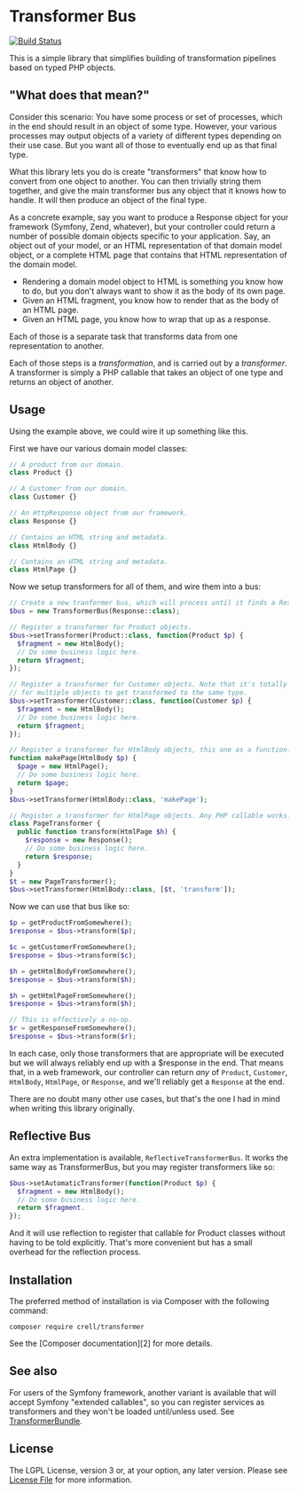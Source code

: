 # Transformer Bus

[![Build Status](https://travis-ci.org/Crell/Transformer.svg?branch=master)](https://travis-ci.org/Crell/Transformer)

This is a simple library that simplifies building of transformation pipelines based on typed PHP objects.

## "What does that mean?"

Consider this scenario: You have some process or set of processes, which in the end should result in an object of some type.  However, your various processes may output objects of a variety of different types depending on their use case. But you want all of those to eventually end up as that final type.

What this library lets you do is create "transformers" that know how to convert from one object to another.  You can then trivially string them together, and give the main transformer bus any object that it knows how to handle. It will then produce an object of the final type.

As a concrete example, say you want to produce a Response object for your framework (Symfony, Zend, whatever), but your controller could return a number of possible domain objects specific to your application. Say, an object out of your model, or an HTML representation of that domain model object, or a complete HTML page that contains that HTML representation of the domain model.

* Rendering a domain model object to HTML is something you know how to do, but you don't always want to show it as the body of its own page.
* Given an HTML fragment, you know how to render that as the body of an HTML page.
* Given an HTML page, you know how to wrap that up as a response.

Each of those is a separate task that transforms data from one representation to another.

Each of those steps is a *transformation*, and is carried out by a *transformer*. A transformer is simply a PHP callable that takes an object of one type and returns an object of another.

## Usage

Using the example above, we could wire it up something like this.

First we have our various domain model classes:

```php
// A product from our domain.
class Product {}

// A Customer from our domain.
class Customer {}

// An HttpResponse object from our framework.
class Response {}

// Contains an HTML string and metadata.
class HtmlBody {} 

// Contains an HTML string and metadata.
class HtmlPage {} 
```

Now we setup transformers for all of them, and wire them into a bus: 

```php
// Create a new tranformer bus, which will process until it finds a Response.
$bus = new TransformerBus(Response::class);

// Register a transformer for Product objects.
$bus->setTransformer(Product::class, function(Product $p) {
  $fragment = new HtmlBody();
  // Do some business logic here.
  return $fragment;
});

// Register a transformer for Customer objects. Note that it's totally OK
// for multiple objects to get transformed to the same type.
$bus->setTransformer(Customer::class, function(Customer $p) {
  $fragment = new HtmlBody();
  // Do some business logic here.
  return $fragment;
});

// Register a transformer for HtmlBody objects, this one as a function.
function makePage(HtmlBody $p) {
  $page = new HtmlPage();
  // Do some business logic here.
  return $page;
}
$bus->setTransformer(HtmlBody::class, 'makePage');

// Register a transformer for HtmlPage objects. Any PHP callable works.
class PageTransformer {
  public function transform(HtmlPage $h) {
    $response = new Response();
    // Do some business logic here.
    return $response;
  }
}
$t = new PageTransformer();
$bus->setTransformer(HtmlBody::class, [$t, 'transform']);
```

Now we can use that bus like so:

```php
$p = getProductFromSomewhere();
$response = $bus->transform($p);

$c = getCustomerFromSomewhere();
$response = $bus->transform($c);

$h = getHtmlBodyFromSomewhere();
$response = $bus->transform($h);

$h = getHtmlPageFromSomewhere();
$response = $bus->transform($h);

// This is effectively a no-op.
$r = getResponseFromSomewhere();
$response = $bus->transform($r);
```

In each case, only those transformers that are appropriate will be executed but we will always reliably end up with a $response in the end.  That means that, in a web framework, our controller can return *any* of `Product`, `Customer`, `HtmlBody`, `HtmlPage`, or `Response`, and we'll reliably get a `Response` at the end.

There are no doubt many other use cases, but that's the one I had in mind when writing this library originally.

## Reflective Bus

An extra implementation is available, `ReflectiveTransformerBus`. It works the same way as TransformerBus, but you may register transformers like so:

```php
$bus->setAutomaticTransformer(function(Product $p) {
  $fragment = new HtmlBody();
  // Do some business logic here.
  return $fragment.
});
```

And it will use reflection to register that callable for Product classes without having to be told explicitly.  That's more convenient but has a small overhead for the reflection process.

## Installation

The preferred method of installation is via Composer with the following command:

    composer require crell/transformer

See the [Composer documentation][2] for more details.

## See also

For users of the Symfony framework, another variant is available that will accept Symfony "extended callables", so you can register services as transformers and they won't be loaded until/unless used.  See <a href="https://github.com/Crell/TransformerBundle">TransformerBundle</a>.

## License

The LGPL License, version 3 or, at your option, any later version. Please see [License File](LICENSE.md) for more information.
